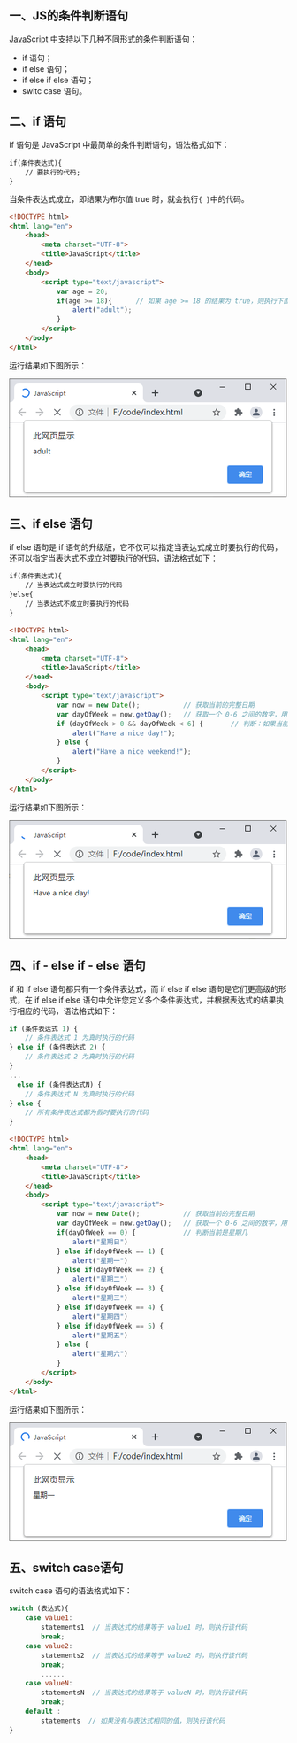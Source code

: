 ## 一、JS的条件判断语句

[Java](http://c.biancheng.net/java/)Script 中支持以下几种不同形式的条件判断语句：

- if 语句；
- if else 语句；
- if else if else 语句；
- switc case 语句。

## 二、if 语句

if 语句是 JavaScript 中最简单的条件判断语句，语法格式如下：

```
if(条件表达式){
    // 要执行的代码;
}
```

当条件表达式成立，即结果为布尔值 true 时，就会执行` { } `中的代码。

```html
<!DOCTYPE html>
<html lang="en">
    <head>
        <meta charset="UTF-8">
        <title>JavaScript</title>
    </head>
    <body>
        <script type="text/javascript">
            var age = 20;
            if(age >= 18){      // 如果 age >= 18 的结果为 true，则执行下面 { } 中的代码
                alert("adult");
            }
        </script>
    </body>
</html>
```

运行结果如下图所示：

![image-20221227091536457](10.Js条件判断语句.assets/image-20221227091536457.png)

## 三、if else 语句

if else 语句是 if 语句的升级版，它不仅可以指定当表达式成立时要执行的代码，还可以指定当表达式不成立时要执行的代码，语法格式如下：

```html
if(条件表达式){
    // 当表达式成立时要执行的代码
}else{
    // 当表达式不成立时要执行的代码
}
```

```html
<!DOCTYPE html>
<html lang="en">
    <head>
        <meta charset="UTF-8">
        <title>JavaScript</title>
    </head>
    <body>
        <script type="text/javascript">
            var now = new Date();           // 获取当前的完整日期
            var dayOfWeek = now.getDay();   // 获取一个 0-6 之间的数字，用来表示当前是星期几，0 表示星期日、1 表示星期一、以此类推
            if (dayOfWeek > 0 && dayOfWeek < 6) {       // 判断：如果当前是星期一到星期五中的一天，则输出“Have a nice day!”，若不是则输出“Have a nice weekend!”
                alert("Have a nice day!");
            } else {
                alert("Have a nice weekend!");
            }
        </script>
    </body>
</html>
```

运行结果如下图所示：

![image-20221227091717900](10.Js条件判断语句.assets/image-20221227091717900.png)

## 四、if - else if - else 语句

if 和 if else 语句都只有一个条件表达式，而 if else if else 语句是它们更高级的形式，在 if else if else 语句中允许您定义多个条件表达式，并根据表达式的结果执行相应的代码，语法格式如下：

```js
if (条件表达式 1) {
    // 条件表达式 1 为真时执行的代码
} else if (条件表达式 2) {
    // 条件表达式 2 为真时执行的代码
}
...
  else if (条件表达式N) {
    // 条件表达式 N 为真时执行的代码
} else {
    // 所有条件表达式都为假时要执行的代码
}
```

```html
<!DOCTYPE html>
<html lang="en">
    <head>
        <meta charset="UTF-8">
        <title>JavaScript</title>
    </head>
    <body>
        <script type="text/javascript">
            var now = new Date();           // 获取当前的完整日期
            var dayOfWeek = now.getDay();   // 获取一个 0-6 之间的数字，用来表示当前是星期几，0 表示星期日、1 表示星期一、以此类推
            if(dayOfWeek == 0) {            // 判断当前是星期几
                alert("星期日")
            } else if(dayOfWeek == 1) {
                alert("星期一")
            } else if(dayOfWeek == 2) {
                alert("星期二")
            } else if(dayOfWeek == 3) {
                alert("星期三")
            } else if(dayOfWeek == 4) {
                alert("星期四")
            } else if(dayOfWeek == 5) {
                alert("星期五")
            } else {
                alert("星期六")
            }
        </script>
    </body>
</html>
```

运行结果如下图所示：

![image-20221227091912332](10.Js条件判断语句.assets/image-20221227091912332.png)

## 五、switch case语句

switch case 语句的语法格式如下：

```js
switch (表达式){
    case value1:
        statements1  // 当表达式的结果等于 value1 时，则执行该代码
        break;
    case value2:
        statements2  // 当表达式的结果等于 value2 时，则执行该代码
        break;
        ......
    case valueN:
        statementsN  // 当表达式的结果等于 valueN 时，则执行该代码
        break;
    default :
        statements  // 如果没有与表达式相同的值，则执行该代码
}
```

